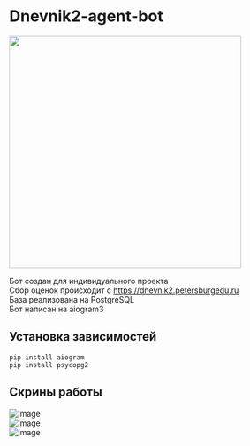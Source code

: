 # Dnevnik2-agent-bot 
<img src = 'https://github.com/maplexx14/dnevnikkk/assets/78544420/f3318df4-2196-4896-b4bb-671392a0f308)' width = 420>

Бот создан для индивидуального проекта<br>
Сбор оценок происходит с https://dnevnik2.petersburgedu.ru <br>
База реализована на PostgreSQL<br>
Бот написан на aiogram3
## Установка зависимостей
```
pip install aiogram
pip install psycopg2
```

 
## Скрины работы
![image](https://github.com/maplexx14/dnevnikkk/assets/78544420/22bef47b-d5f1-4a13-aa32-50ba995a46b0)<br>
![image](https://github.com/maplexx14/dnevnikkk/assets/78544420/7ce40874-f0a2-40e5-a743-879f632d6bf7)<br>
![image](https://github.com/maplexx14/dnevnikkk/assets/78544420/fccc01b7-cdc7-4ad5-9619-ebe93ef8db87)

